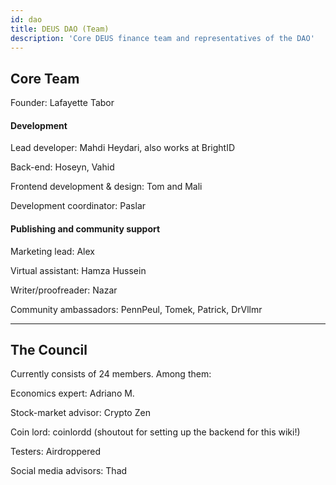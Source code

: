 ```yaml
---
id: dao
title: DEUS DAO (Team)
description: 'Core DEUS finance team and representatives of the DAO' 
---
```

## Core Team

Founder: Lafayette Tabor

#### Development

Lead developer: Mahdi Heydari, also works at BrightID

Back-end: Hoseyn, Vahid 

Frontend development & design: Tom and Mali

Development coordinator: Paslar

#### Publishing and community support

Marketing lead: Alex

Virtual assistant: Hamza Hussein

Writer/proofreader: Nazar

Community ambassadors: PennPeul, Tomek, Patrick, DrVllmr

---
## The Council

Currently consists of 24 members. Among them:

Economics expert: Adriano M. 

Stock-market advisor: Crypto Zen

Coin lord: coinlordd (shoutout for setting up the backend for this wiki!)

Testers: Airdroppered

Social media advisors: Thad
